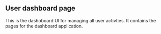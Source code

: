 ## User dashboard page

This is the dashoboard UI for managing all user activties. It contains the pages for the dashboard application.

